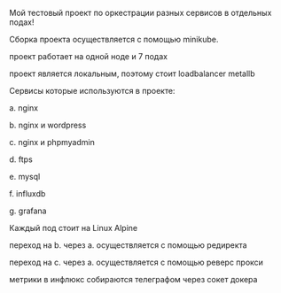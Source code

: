 Мой тестовый проект по оркестрации разных сервисов в отдельных подах!

Сборка проекта осуществляется с помощью minikube.

проект работает на одной ноде и 7 подах

проект является локальным, поэтому стоит loadbalancer metallb

Сервисы которые используются в проекте:

а. nginx

b. nginx и wordpress

c. nginx и phpmyadmin

d. ftps

e. mysql

f. influxdb

g. grafana

Каждый под стоит на Linux Alpine

переход на b. через a. осуществляется с помощью редиректа

переход на с. через a. осуществляется с помощью реверс прокси

метрики в инфлюкс собираются телеграфом через сокет докера
